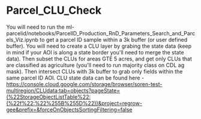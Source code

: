 # Parcel_CLU_Check
You will need to run the ml-parcelid/notebooks/ParcelID_Production_RnD_Parameters_Search_and_Parcels_Viz.ipynb to get a parcel ID sample within a 3k buffer (or user defined buffer).
You will need to create a CLU layer by grabing the state data (keep in mind if your AOI is along a state border you'll need to merge the state data). Then subset the CLUs for areas GTE 5 acres, and get only CLUs that are classified as agriculture (you'll need to run majority class on CDL ag mask). Then intersect CLUs with 3k buffer to grab only fields within the same parcel ID AOI.
CLU state data can be found here - https://console.cloud.google.com/storage/browser/soren-test-multiregion/CLUdata;tab=objects?pageState=(%22StorageObjectListTable%22:(%22f%22:%22%255B%255D%22))&project=regrow-gee&prefix=&forceOnObjectsSortingFiltering=false
